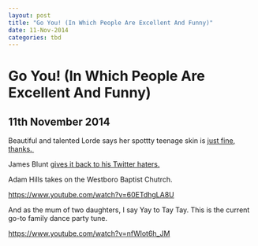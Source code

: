 ```yaml
---
layout: post
title: "Go You! (In Which People Are Excellent And Funny)"
date: 11-Nov-2014
categories: tbd
---
```


# Go You! (In Which People Are Excellent And Funny)

## 11th November 2014

 

Beautiful and talented Lorde says her spottty teenage skin is <a href="http://www.news.com.au/entertainment/music/lorde-shares-beforeandafter-photoshop-pics-flaws-are-ok/story-e6frfn09-1226869949678">just fine,   thanks. </a>

James Blunt <a href="http://www.take40.com/news/44113/james-blunt-tweets-hilarious-responses-to-online-criticsm">gives it back to his Twitter haters.</a>

 

Adam Hills takes on the Westboro Baptist Chutrch.

https://www.youtube.com/watch?v=60ETdhgLA8U

And as the mum of two daughters, I say Yay to Tay Tay. This is the current go-to family dance party tune.

https://www.youtube.com/watch?v=nfWlot6h_JM
